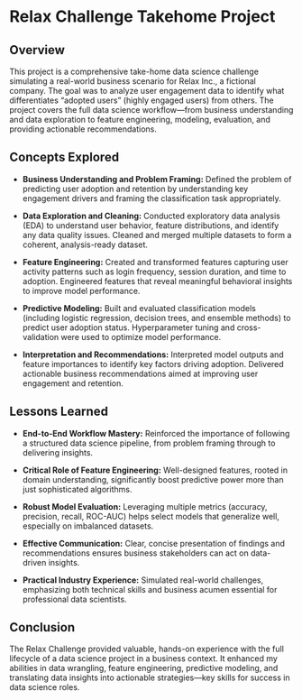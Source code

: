 # Relax Challenge Takehome Project

## Overview

This project is a comprehensive take-home data science challenge simulating a real-world business scenario for Relax Inc., a fictional company. The goal was to analyze user engagement data to identify what differentiates “adopted users” (highly engaged users) from others. The project covers the full data science workflow—from business understanding and data exploration to feature engineering, modeling, evaluation, and providing actionable recommendations.

## Concepts Explored

* **Business Understanding and Problem Framing:**
  Defined the problem of predicting user adoption and retention by understanding key engagement drivers and framing the classification task appropriately.

* **Data Exploration and Cleaning:**
  Conducted exploratory data analysis (EDA) to understand user behavior, feature distributions, and identify any data quality issues. Cleaned and merged multiple datasets to form a coherent, analysis-ready dataset.

* **Feature Engineering:**
  Created and transformed features capturing user activity patterns such as login frequency, session duration, and time to adoption. Engineered features that reveal meaningful behavioral insights to improve model performance.

* **Predictive Modeling:**
  Built and evaluated classification models (including logistic regression, decision trees, and ensemble methods) to predict user adoption status. Hyperparameter tuning and cross-validation were used to optimize model performance.

* **Interpretation and Recommendations:**
  Interpreted model outputs and feature importances to identify key factors driving adoption. Delivered actionable business recommendations aimed at improving user engagement and retention.

## Lessons Learned

* **End-to-End Workflow Mastery:**
  Reinforced the importance of following a structured data science pipeline, from problem framing through to delivering insights.

* **Critical Role of Feature Engineering:**
  Well-designed features, rooted in domain understanding, significantly boost predictive power more than just sophisticated algorithms.

* **Robust Model Evaluation:**
  Leveraging multiple metrics (accuracy, precision, recall, ROC-AUC) helps select models that generalize well, especially on imbalanced datasets.

* **Effective Communication:**
  Clear, concise presentation of findings and recommendations ensures business stakeholders can act on data-driven insights.

* **Practical Industry Experience:**
  Simulated real-world challenges, emphasizing both technical skills and business acumen essential for professional data scientists.

## Conclusion

The Relax Challenge provided valuable, hands-on experience with the full lifecycle of a data science project in a business context. It enhanced my abilities in data wrangling, feature engineering, predictive modeling, and translating data insights into actionable strategies—key skills for success in data science roles.